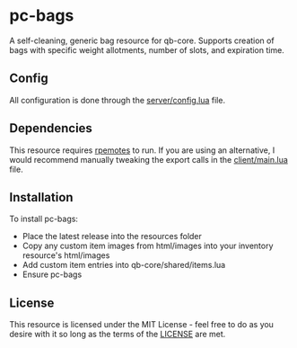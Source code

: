 # pc-bags
A self-cleaning, generic bag resource for qb-core. Supports creation of bags with specific weight allotments, number of slots, and expiration time.

## Config
All configuration is done through the [server/config.lua](server/config.lua) file.

## Dependencies
This resource requires [rpemotes](https://github.com/TayMcKenzieNZ/rpemotes) to run. If you are using an alternative, I would recommend manually tweaking the export calls in the [client/main.lua](client/main.lua) file.

## Installation
To install pc-bags:
- Place the latest release into the resources folder
- Copy any custom item images from html/images into your inventory resource's html/images
- Add custom item entries into qb-core/shared/items.lua
- Ensure pc-bags

## License
This resource is licensed under the MIT License - feel free to do as you desire with it so long as the terms of the [LICENSE](LICENSE) are met.
